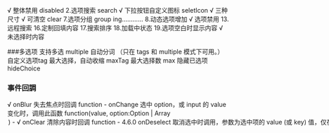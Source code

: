 √ 整体禁用 disabled 
2.选项搜索 search
√ 下拉按钮自定义图标 seletIcon
√ 三种尺寸
√ 可清空 clear
7.选项分组 group    ing............
8.动态选项增加
√ 选项禁用 
13.远程搜索
16.定制回填内容
17.搜索排序
18.加载中状态
19.选项空白时显示内容
√ 未选择时内容


###多选项
支持多选 multiple
自动分词 （只在 tags 和 multiple 模式下可用。）
自定义选项tag
最大选择，自动收缩 maxTag
最大选择数 max
隐藏已选项 hideChoice
### 事件回調
√ onBlur	失去焦点时回调	function	-
onChange	选中 option，或 input 的 value 变化时，调用此函数	function(value, option:Option | Array<Option>)	-
√ onClear	清除内容时回调	function	-	4.6.0
onDeselect	取消选中时调用，参数为选中项的 value (或 key) 值，仅在 multiple 或 tags 模式下生效	function(string | number | LabeledValue)	-
√ openChange	展开下拉菜单的回调	function(open)	-
√ onFocus	获得焦点时回调	function	-
onInputKeyDown	按键按下时回调	function	-
√ onMouseEnter	鼠标移入时回调	function	-
√ onMouseLeave	鼠标移出时回调	function	-
onPopupScroll	下拉列表滚动时的回调	function	-
onSearch	文本框值变化时回调	function(value: string)	-
√ onSelect	被选中时调用，参数为选中项的 value (或 key) 值